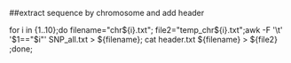##extract sequence by chromosome and add header

  for i in {1..10};do filename="chr${i}.txt"; file2="temp_chr${i}.txt";awk -F '\t' '$1=="$i"' SNP_all.txt > ${filename}; cat header.txt ${filename} > ${file2} ;done;
